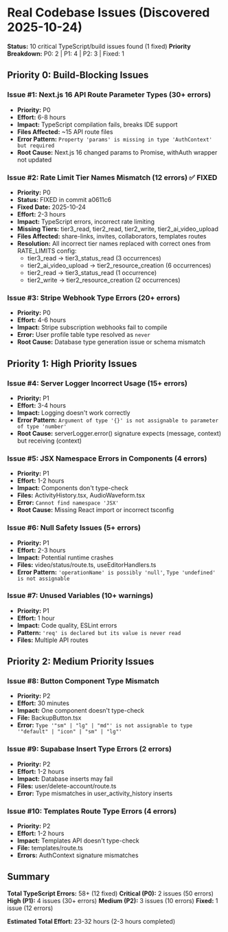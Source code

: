 # Real Codebase Issues (Discovered 2025-10-24)

**Status:** 10 critical TypeScript/build issues found (1 fixed)
**Priority Breakdown:** P0: 2 | P1: 4 | P2: 3 | Fixed: 1

## Priority 0: Build-Blocking Issues

### Issue #1: Next.js 16 API Route Parameter Types (30+ errors)

- **Priority:** P0
- **Effort:** 6-8 hours
- **Impact:** TypeScript compilation fails, breaks IDE support
- **Files Affected:** ~15 API route files
- **Error Pattern:** `Property 'params' is missing in type 'AuthContext' but required`
- **Root Cause:** Next.js 16 changed params to Promise<T>, withAuth wrapper not updated

### Issue #2: Rate Limit Tier Names Mismatch (12 errors) ✅ FIXED

- **Priority:** P0
- **Status:** FIXED in commit a0611c6
- **Fixed Date:** 2025-10-24
- **Effort:** 2-3 hours
- **Impact:** TypeScript errors, incorrect rate limiting
- **Missing Tiers:** tier3_read, tier2_read, tier2_write, tier2_ai_video_upload
- **Files Affected:** share-links, invites, collaborators, templates routes
- **Resolution:** All incorrect tier names replaced with correct ones from RATE_LIMITS config:
  - tier3_read → tier3_status_read (3 occurrences)
  - tier2_ai_video_upload → tier2_resource_creation (6 occurrences)
  - tier2_read → tier3_status_read (1 occurrence)
  - tier2_write → tier2_resource_creation (2 occurrences)

### Issue #3: Stripe Webhook Type Errors (20+ errors)

- **Priority:** P0
- **Effort:** 4-6 hours
- **Impact:** Stripe subscription webhooks fail to compile
- **Error:** User profile table type resolved as `never`
- **Root Cause:** Database type generation issue or schema mismatch

## Priority 1: High Priority Issues

### Issue #4: Server Logger Incorrect Usage (15+ errors)

- **Priority:** P1
- **Effort:** 3-4 hours
- **Impact:** Logging doesn't work correctly
- **Error Pattern:** `Argument of type '{}' is not assignable to parameter of type 'number'`
- **Root Cause:** serverLogger.error() signature expects (message, context) but receiving (context)

### Issue #5: JSX Namespace Errors in Components (4 errors)

- **Priority:** P1
- **Effort:** 1-2 hours
- **Impact:** Components don't type-check
- **Files:** ActivityHistory.tsx, AudioWaveform.tsx
- **Error:** `Cannot find namespace 'JSX'`
- **Root Cause:** Missing React import or incorrect tsconfig

### Issue #6: Null Safety Issues (5+ errors)

- **Priority:** P1
- **Effort:** 2-3 hours
- **Impact:** Potential runtime crashes
- **Files:** video/status/route.ts, useEditorHandlers.ts
- **Error Pattern:** `'operationName' is possibly 'null'`, `Type 'undefined' is not assignable`

### Issue #7: Unused Variables (10+ warnings)

- **Priority:** P1
- **Effort:** 1 hour
- **Impact:** Code quality, ESLint errors
- **Pattern:** `'req' is declared but its value is never read`
- **Files:** Multiple API routes

## Priority 2: Medium Priority Issues

### Issue #8: Button Component Type Mismatch

- **Priority:** P2
- **Effort:** 30 minutes
- **Impact:** One component doesn't type-check
- **File:** BackupButton.tsx
- **Error:** `Type '"sm" | "lg" | "md"' is not assignable to type '"default" | "icon" | "sm" | "lg"'`

### Issue #9: Supabase Insert Type Errors (2 errors)

- **Priority:** P2
- **Effort:** 1-2 hours
- **Impact:** Database inserts may fail
- **Files:** user/delete-account/route.ts
- **Error:** Type mismatches in user_activity_history inserts

### Issue #10: Templates Route Type Errors (4 errors)

- **Priority:** P2
- **Effort:** 1-2 hours
- **Impact:** Templates API doesn't type-check
- **File:** templates/route.ts
- **Errors:** AuthContext signature mismatches

## Summary

**Total TypeScript Errors:** 58+ (12 fixed)
**Critical (P0):** 2 issues (50 errors)
**High (P1):** 4 issues (30+ errors)
**Medium (P2):** 3 issues (10 errors)
**Fixed:** 1 issue (12 errors)

**Estimated Total Effort:** 23-32 hours (2-3 hours completed)
